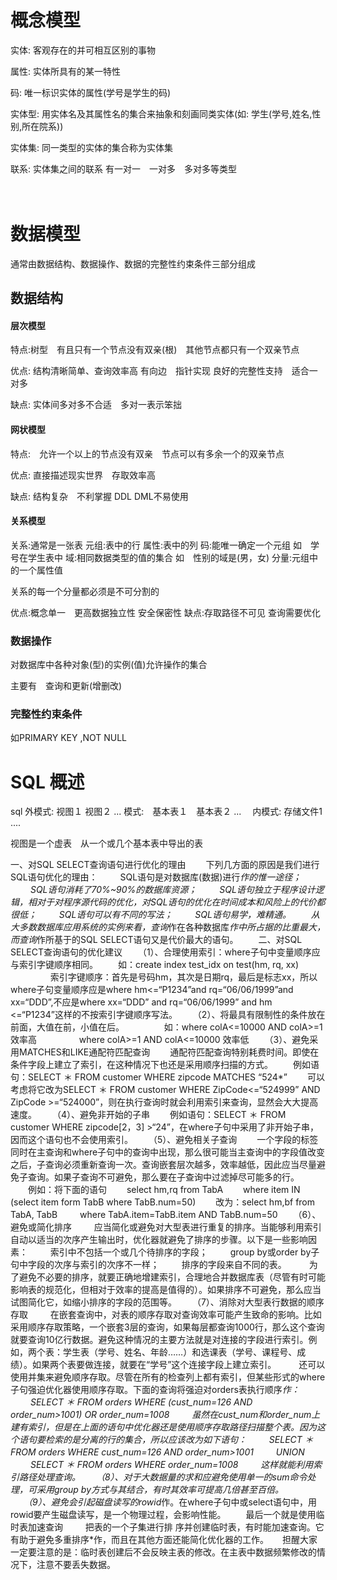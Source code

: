 # 概念模型
 实体: 客观存在的并可相互区别的事物
 
 属性: 实体所具有的某一特性

 码: 唯一标识实体的属性(学号是学生的码)

 实体型: 用实体名及其属性名的集合来抽象和刻画同类实体(如: 学生(学号,姓名,性别,所在院系))

实体集: 同一类型的实体的集合称为实体集

联系: 实体集之间的联系 有一对一　一对多　多对多等类型

　
# 数据模型
通常由数据结构、数据操作、数据的完整性约束条件三部分组成

## 数据结构

#### 层次模型
特点:树型　有且只有一个节点没有双亲(根)　其他节点都只有一个双亲节点

优点: 结构清晰简单、查询效率高 有向边　指针实现
良好的完整性支持　适合一对多

缺点: 实体间多对多不合适　多对一表示笨拙
#### 网状模型
特点:　允许一个以上的节点没有双亲　节点可以有多余一个的双亲节点

优点: 直接描述现实世界　存取效率高

缺点: 结构复杂　不利掌握 DDL DML不易使用
#### 关系模型
关系:通常是一张表 
元组:表中的行
属性:表中的列
码:能唯一确定一个元组 如　学号在学生表中
域:相同数据类型的值的集合 如　性别的域是(男，女)
分量:元组中的一个属性值

关系的每一个分量都必须是不可分割的

优点:概念单一　更高数据独立性 安全保密性
缺点:存取路径不可见 查询需要优化
### 数据操作

对数据库中各种对象(型)的实例(值)允许操作的集合

主要有　查询和更新(增删改)

### 完整性约束条件
如PRIMARY KEY ,NOT NULL

# SQL 概述

sql
外模式: 视图１ 视图２ ...
模式:　基本表１　基本表２ ...　
内模式: 存储文件1 ....

视图是一个虚表　从一个或几个基本表中导出的表


一、对SQL SELECT查询语句进行优化的理由
　　下列几方面的原因是我们进行SQL语句优化的理由：
　　 SQL语句是对数据库(数据)进行*作的惟一途径；
　　 SQL语句消耗了70%~90%的数据库资源；
　　 SQL语句独立于程序设计逻辑，相对于对程序源代码的优化，对SQL语句的优化在时间成本和风险上的代价都很低；
　　 SQL语句可以有不同的写法；
　　 SQL语句易学，难精通。
　　从大多数数据库应用系统的实例来看，查询*作在各种数据库*作中所占据的比重最大，而查询*作所基于的SQL SELECT语句又是代价最大的语句。
　　二、对SQL SELECT查询语句的优化建议
　　（1）、合理使用索引：where子句中变量顺序应与索引字键顺序相同。
　　如：create index test_idx on test(hm, rq, xx)
　　 　　 索引字键顺序：首先是号码hm，其次是日期rq，最后是标志xx，所以where子句变量顺序应是where hm<=“P1234”and rq=“06/06/1999”and xx=“DDD”,不应是where xx=“DDD” and rq=“06/06/1999” and hm <=“P1234”这样的不按索引字键顺序写法。
　　（2）、将最具有限制性的条件放在前面，大值在前，小值在后。
　　　 　如：where colA<=10000 AND colA>=1　效率高
　　 　　 where colA>=1 AND colA<=10000 效率低
　　（3）、避免采用MATCHES和LIKE通配符匹配查询
　　通配符匹配查询特别耗费时间。即使在条件字段上建立了索引，在这种情况下也还是采用顺序扫描的方式。
　　例如语句：SELECT ＊ FROM customer WHERE zipcode MATCHES “524*”
　　可以考虑将它改为SELECT ＊ FROM customer WHERE ZipCode<=“524999” AND ZipCode >=“524000”，则在执行查询时就会利用索引来查询，显然会大大提高速度。
　　（4）、避免非开始的子串
　　例如语句：SELECT ＊ FROM customer WHERE zipcode[2，3] >“24”，在where子句中采用了非开始子串，因而这个语句也不会使用索引。
　　（5）、避免相关子查询
　　一个字段的标签同时在主查询和where子句中的查询中出现，那么很可能当主查询中的字段值改变之后，子查询必须重新查询一次。查询嵌套层次越多，效率越低，因此应当尽量避免子查询。如果子查询不可避免，那么要在子查询中过滤掉尽可能多的行。
　　例如：将下面的语句
　　select hm,rq from TabA
　　where item IN (select item form TabB where TabB.num=50)
　　改为：select hm,bf from TabA, TabB
　　 where TabA.item=TabB.item AND TabB.num=50
　　（6）、避免或简化排序
　　 应当简化或避免对大型表进行重复的排序。当能够利用索引自动以适当的次序产生输出时，优化器就避免了排序的步骤。以下是一些影响因素：
　　 索引中不包括一个或几个待排序的字段；
　　 group by或order by子句中字段的次序与索引的次序不一样；
　　 排序的字段来自不同的表。
　　 为了避免不必要的排序，就要正确地增建索引，合理地合并数据库表（尽管有时可能影响表的规范化，但相对于效率的提高是值得的）。如果排序不可避免，那么应当试图简化它，如缩小排序的字段的范围等。
　　（7）、消除对大型表行数据的顺序存取
　　 在嵌套查询中，对表的顺序存取对查询效率可能产生致命的影响。比如采用顺序存取策略，一个嵌套3层的查询，如果每层都查询1000行，那么这个查询就要查询10亿行数据。避免这种情况的主要方法就是对连接的字段进行索引。例如，两个表：学生表（学号、姓名、年龄……）和选课表（学号、课程号、成绩）。如果两个表要做连接，就要在“学号”这个连接字段上建立索引。
　　 还可以使用并集来避免顺序存取。尽管在所有的检查列上都有索引，但某些形式的where子句强迫优化器使用顺序存取。下面的查询将强迫对orders表执行顺序*作：
　　 SELECT ＊ FROM orders WHERE (cust_num=126 AND order_num>1001) OR order_num=1008
　　 虽然在cust_num和order_num上建有索引，但是在上面的语句中优化器还是使用顺序存取路径扫描整个表。因为这个语句要检索的是分离的行的集合，所以应该改为如下语句：
　　 SELECT ＊ FROM orders WHERE cust_num=126 AND order_num>1001
　　 UNION
　　 SELECT ＊ FROM orders WHERE order_num=1008
　　 这样就能利用索引路径处理查询。
　　（8）、对于大数据量的求和应避免使用单一的sum命令处理，可采用group by方式与其结合，有时其效率可提高几倍甚至百倍。
　　（9）、避免会引起磁盘读写的rowid*作。在where子句中或select语句中，用rowid要产生磁盘读写，是一个物理过程，会影响性能。
　　最后一个就是使用临时表加速查询
　　 把表的一个子集进行排   序并创建临时表，有时能加速查询。它有助于避免多重排序*作，而且在其他方面还能简化优化器的工作。
　  担醒大家一定要注意的是：临时表创建后不会反映主表的修改。在主表中数据频繁修改的情况下，注意不要丢失数据。